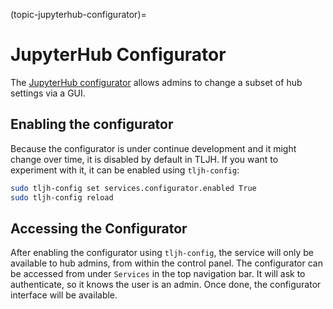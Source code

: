 (topic-jupyterhub-configurator)=

# JupyterHub Configurator

The [JupyterHub configurator](https://github.com/yuvipanda/jupyterhub-configurator) allows admins to change a subset of hub settings via a GUI.

## Enabling the configurator

Because the configurator is under continue development and it might change over time, it is disabled by default in TLJH.
If you want to experiment with it, it can be enabled using `tljh-config`:

```bash
sudo tljh-config set services.configurator.enabled True
sudo tljh-config reload
```

## Accessing the Configurator

After enabling the configurator using `tljh-config`, the service will only be available to hub admins, from within the control panel.
The configurator can be accessed from under `Services` in the top navigation bar. It will ask to authenticate, so it knows the user is an admin.
Once done, the configurator interface will be available.
